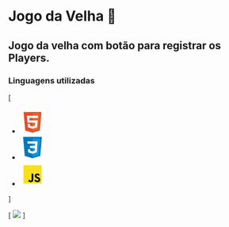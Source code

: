 # Jogo da Velha 🎲

## Jogo da velha com botão para registrar os Players.

### Linguagens utilizadas 
[
- <img src="html.png">
- <img src="css.png">
- <img src="js.png"> 
]

[
<img src="gif-game.gif">
]
